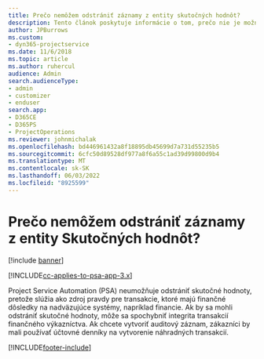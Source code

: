 ```yaml
---
title: Prečo nemôžem odstrániť záznamy z entity skutočných hodnôt?
description: Tento článok poskytuje informácie o tom, prečo nie je možné odstrániť záznamy z entity skutočných hodnôt.
author: JPBurrows
ms.custom:
- dyn365-projectservice
ms.date: 11/6/2018
ms.topic: article
ms.author: ruhercul
audience: Admin
search.audienceType:
- admin
- customizer
- enduser
search.app:
- D365CE
- D365PS
- ProjectOperations
ms.reviewer: johnmichalak
ms.openlocfilehash: bd446961432a8f18895db45699d7a731d55235b5
ms.sourcegitcommit: 6cfc50d89528df977a8f6a55c1ad39d99800d9b4
ms.translationtype: MT
ms.contentlocale: sk-SK
ms.lasthandoff: 06/03/2022
ms.locfileid: "8925599"
---
```

# <a name="why-cant-i-delete-records-from-the-actuals-entity"></a>Prečo nemôžem odstrániť záznamy z entity Skutočných hodnôt?

[!include [banner](../includes/psa-now-project-operations.md)]

[!INCLUDE[cc-applies-to-psa-app-3.x](../includes/cc-applies-to-psa-app-3x.md)]

Project Service Automation (PSA) neumožňuje odstrániť skutočné hodnoty, pretože slúžia ako zdroj pravdy pre transakcie, ktoré majú finančné dôsledky na nadväzujúce systémy, napríklad financie. Ak by sa mohli odstrániť skutočné hodnoty, môže sa spochybniť integrita transakcií finančného výkazníctva. Ak chcete vytvoriť auditový záznam, zákazníci by mali používať účtovné denníky na vytvorenie náhradných transakcií.



[!INCLUDE[footer-include](../includes/footer-banner.md)]
